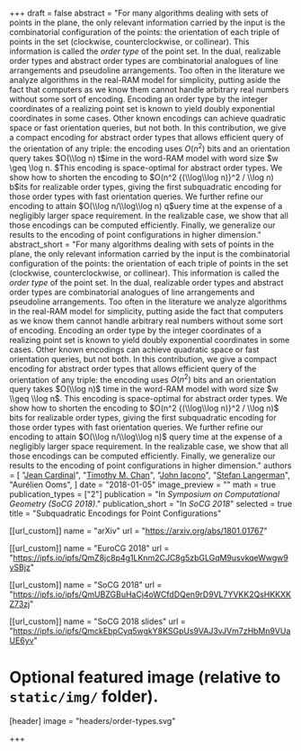 +++
draft = false
abstract = "For many algorithms dealing with sets of points in the plane, the only relevant information carried by the input is the combinatorial configuration of the points: the orientation of each triple of points in the set (clockwise, counterclockwise, or collinear). This information is called the *order type* of the point set. In the dual, realizable order types and abstract order types are combinatorial analogues of line arrangements and pseudoline arrangements. Too often in the literature we analyze algorithms in the real-RAM model for simplicity, putting aside the fact that computers as we know them cannot handle arbitrary real numbers without some sort of encoding. Encoding an order type by the integer coordinates of a realizing point set is known to yield doubly exponential coordinates in some cases. Other known encodings can achieve quadratic space or fast orientation queries, but not both. In this contribution, we give a compact encoding for abstract order types that allows efficient query of the orientation of any triple: the encoding uses $O(n^2)$ bits and an orientation query takes $O(\\log n) t$ime in the word-RAM model with word size $w \\geq \\log n. $This encoding is space-optimal for abstract order types. We show how to shorten the encoding to $O(n^2 {(\\log\\log n)}^2 / \\log n) b$its for realizable order types, giving the first subquadratic encoding for those order types with fast orientation queries. We further refine our encoding to attain $O(\\log n/\\log\\log n) q$uery time at the expense of a negligibly larger space requirement. In the realizable case, we show that all those encodings can be computed efficiently. Finally, we generalize our results to the encoding of point configurations in higher dimension."
abstract_short = "For many algorithms dealing with sets of points in the plane, the only relevant information carried by the input is the combinatorial configuration of the points: the orientation of each triple of points in the set (clockwise, counterclockwise, or collinear). This information is called the *order type* of the point set. In the dual, realizable order types and abstract order types are combinatorial analogues of line arrangements and pseudoline arrangements. Too often in the literature we analyze algorithms in the real-RAM model for simplicity, putting aside the fact that computers as we know them cannot handle arbitrary real numbers without some sort of encoding. Encoding an order type by the integer coordinates of a realizing point set is known to yield doubly exponential coordinates in some cases. Other known encodings can achieve quadratic space or fast orientation queries, but not both. In this contribution, we give a compact encoding for abstract order types that allows efficient query of the orientation of any triple: the encoding uses $O(n^2)$ bits and an orientation query takes $O(\\log n)$ time in the word-RAM model with word size $w \\geq \\log n$. This encoding is space-optimal for abstract order types. We show how to shorten the encoding to $O(n^2 {(\\log\\log n)}^2 / \\log n)$ bits for realizable order types, giving the first subquadratic encoding for those order types with fast orientation queries. We further refine our encoding to attain $O(\\log n/\\log\\log n)$ query time at the expense of a negligibly larger space requirement. In the realizable case, we show that all those encodings can be computed efficiently. Finally, we generalize our results to the encoding of point configurations in higher dimension."
authors = [
"[Jean Cardinal](http://www.ulb.ac.be/di/algo/jcardin)",
"[Timothy M. Chan](http://tmc.web.engr.illinois.edu)",
"[John Iacono](http://johniacono.com)",
"[Stefan Langerman](http://cgm.cs.mcgill.ca/~sl)",
"Aurélien Ooms",
]
date = "2018-01-05"
image_preview = ""
math = true
publication_types = ["2"]
publication = "In *Symposium on Computational Geometry (SoCG 2018)*."
publication_short = "In *SoCG 2018*"
selected = true
title = "Subquadratic Encodings for Point Configurations"

[[url_custom]]
name = "arXiv"
url = "https://arxiv.org/abs/1801.01767"

[[url_custom]]
name = "EuroCG 2018"
url = "https://ipfs.io/ipfs/QmZ8jc8p4g1LKnm2CJC8g5zbGLGqM9usvkqeWwgw9ySBjz"

[[url_custom]]
name = "SoCG 2018"
url = "https://ipfs.io/ipfs/QmUBZGBuHaCj4oWCfdDQen9rD9VL7YVKK2QsHKKXKZ73zj"

[[url_custom]]
name = "SoCG 2018 slides"
url = "https://ipfs.io/ipfs/QmckEbpCyq5wgkY8KSGpUs9VAJ3vJVm7zHbMn9VUaUE6yv"

# Optional featured image (relative to `static/img/` folder).
[header]
image = "headers/order-types.svg"

+++

<!--More detail can easily be written here using *Markdown* and $\\rm \\LaTeX$ math code.-->
